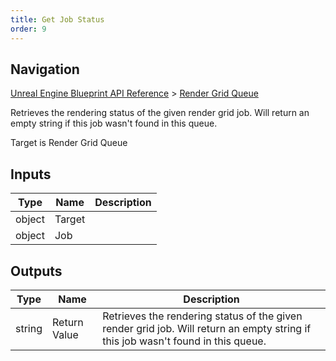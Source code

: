 ```yaml
---
title: Get Job Status
order: 9
---
```

## Navigation

[Unreal Engine Blueprint API Reference](https://dev.epicgames.com/documentation/en-us/unreal-engine/BlueprintAPI) > [Render Grid Queue](https://dev.epicgames.com/documentation/en-us/unreal-engine/BlueprintAPI/RenderGridQueue)

Retrieves the rendering status of the given render grid job. Will return an empty string if this job wasn't found in this queue.

Target is Render Grid Queue

## Inputs

| Type | Name | Description |
| --- | --- | --- |
| object | Target |  |
| object | Job |  |

## Outputs

| Type | Name | Description |
| --- | --- | --- |
| string | Return Value | Retrieves the rendering status of the given render grid job. Will return an empty string if this job wasn't found in this queue. |
